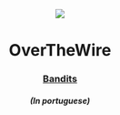 <p align="center"><img src="https://i.pinimg.com/originals/44/a8/da/44a8dabf0e4bf6e2616cd0f6d0ce5912.gif"></p>

<h1 align="center">OverTheWire</h1>
<h3 align="center"><a href="https://github.com/evildocument/writeups/blob/main/overthewire/bandit/readme.md">Bandits</a></h3>
<h5 align="center">(In portuguese)</h5>
